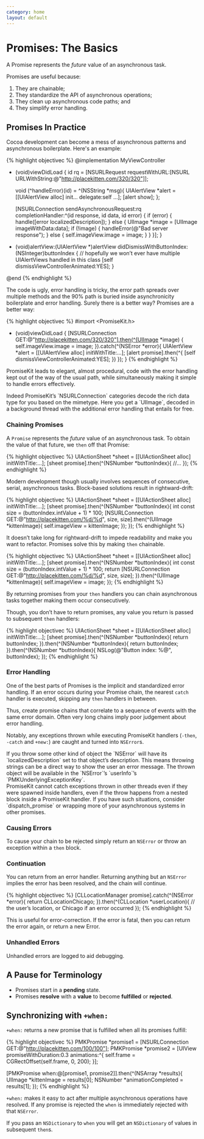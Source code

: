```yaml
---
category: home
layout: default
---
```


# Promises: The Basics

A Promise represents the *future* value of an asynchronous task.

Promises are useful because:

1. They are chainable;
2. They standardize the API of asynchronous operations;
3. They clean up asynchronous code paths; and
4. They simplify error handling.


## Promises In Practice

Cocoa development can become a mess of asynchronous patterns and asynchronous boilerplate. Here's an example:

{% highlight objectivec %}
@implementation MyViewController

- (void)viewDidLoad {
    id rq = [NSURLRequest requestWithURL:[NSURL URLWithString:@"http://placekitten.com/320/320"]];

    void (^handleError)(id) = ^(NSString *msg){
        UIAlertView *alert = [[UIAlertView alloc] init… delegate:self …];
        [alert show];
    };

    [NSURLConnection sendAsynchronousRequest:rq completionHandler:^(id response, id data, id error) {
        if (error) {
            handle([error localizedDescription]);
        } else {
            UIImage *image = [UIImage imageWithData:data];
            if (!image) {
                handleError(@"Bad server response");
            } else {
                self.imageView.image = image;
            }
        }
    }];
}

- (void)alertView:(UIAlertView *)alertView didDismissWithButtonIndex:(NSInteger)buttonIndex {
    // hopefully we won’t ever have multiple UIAlertViews handled in this class
    [self dismissViewControllerAnimated:YES];
}

@end
{% endhighlight %}

The code is ugly, error handling is tricky, the error path spreads over multiple methods and the 90% path is buried inside asynchronicity boilerplate and error handling. Surely there is a better way? Promises are a better way:

{% highlight objectivec %}
#import <PromiseKit.h>

- (void)viewDidLoad {
    [NSURLConnection GET:@"http://placekitten.com/320/320"].then(^(UIImage *image) {
        self.imageView.image = image;
    }).catch(^(NSError *error){
        UIAlertView *alert = [[UIAlertView alloc] initWithTitle:…];
        [alert promise].then(^{
            [self dismissViewControllerAnimated:YES];
        })
    });
}
{% endhighlight %}

PromiseKit leads to elegant, almost procedural, code with the error handling kept out of the way of the usual path, while simultaneously making it simple to handle errors effectively.

<aside>Indeed PromiseKit’s `NSURLConnection` categories decode the rich data type for you based on the mimetype. Here you get a `UIImage`, decoded in a background thread with the additional error handling that entails for free.</aside>


### Chaining Promises

A `Promise` represents the *future* value of an asynchronous task. To obtain the value of that future, we `then` off that Promise:

{% highlight objectivec %}
UIActionSheet *sheet = [[UIActionSheet alloc] initWithTitle:…];
[sheet promise].then(^(NSNumber *buttonIndex){
    //…
});
{% endhighlight %}

Modern development though usually involves sequences of consecutive, serial, asynchronous tasks. Block-based solutions result in rightward-drift:

{% highlight objectivec %}
UIActionSheet *sheet = [[UIActionSheet alloc] initWithTitle:…];
[sheet promise].then(^(NSNumber *buttonIndex){
    int const size = (buttonIndex.intValue + 1) * 100;
    [NSURLConnection GET:@"http://placekitten.com/%d/%d", size, size].then(^(UIImage *kittenImage){
        self.imageView = kittenImage;
    });
});
{% endhighlight %}

It doesn’t take long for rightward-drift to impede readability and make you want to refactor. Promises solve this by making `then` chainable.

{% highlight objectivec %}
UIActionSheet *sheet = [[UIActionSheet alloc] initWithTitle:…];
[sheet promise].then(^(NSNumber *buttonIndex){
    int const size = (buttonIndex.intValue + 1) * 100;
    return [NSURLConnection GET:@"http://placekitten.com/%d/%d", size, size];
}).then(^(UIImage *kittenImage){
    self.imageView = image;
});
{% endhighlight %}

By returning promises from your `then` handlers you can chain asynchronous tasks together making them occur consecutively.

Though, you don’t have to return promises, any value you return is passed to subsequent `then` handlers:

{% highlight objectivec %}
UIActionSheet *sheet = [[UIActionSheet alloc] initWithTitle:…];
[sheet promise].then(^(NSNumber *buttonIndex){
    return buttonIndex;
}).then(^(NSNumber *buttonIndex){
    return buttonIndex;
}).then(^(NSNumber *buttonIndex){
    NSLog(@"Button index: %@", buttonIndex);
});
{% endhighlight %}


### Error Handling

One of the best parts of Promises is the implicit and standardized error handling. If an error occurs during your Promise chain, the nearest `catch` handler is executed, skipping any `then` handlers in between.

Thus, create promise chains that correlate to a sequence of events with the same error domain. Often very long chains imply poor judgement about error handling.

Notably, any exceptions thrown while executing PromiseKit handlers (`-then`, `-catch` and `+new:`) are caught and turned into `NSError`s.

<aside>If you throw some other kind of object the `NSError` will have its `localizedDescription` set to that object’s description. This means throwing strings can be a direct way to show the user an error message. The thrown object will be available in the `NSError`’s `userInfo`’s `PMKUnderlyingExceptionKey`.</aside>

<aside>PromiseKit cannot catch exceptions thrown in other threads even if they were spawned inside handlers, even if the throw happens from a nested block inside a PromiseKit handler. If you have such situations, consider `dispatch_promise` or wrapping more of your asynchronous systems in other promises.</aside>

### Causing Errors

To cause your chain to be rejected simply return an `NSError` or throw an exception within a `then` block.


### Continuation

You can return from an error handler. Returning anything but an `NSError` implies the error has been resolved, and the chain will continue.

{% highlight objectivec %}
[CLLocationManager promise].catch(^(NSError *error){
    return CLLocationChicago;
}).then(^(CLLocation *userLocation){
    // the user’s location, or Chicago if an error occurred
});
{% endhighlight %}

This is useful for error-correction. If the error is fatal, then you can return the error again, or return a new Error.

### Unhandled Errors

Unhandled errors are logged to aid debugging.


## A Pause for Terminology

* Promises start in a **pending** state.
* Promises **resolve** with a **value** to become **fulfilled** or **rejected**.


## Synchronizing with `+when:`

`+when:` returns a new promise that is fulfilled when all its promises fulfill:

{% highlight objectivec %}
PMKPromise *promise1 = [NSURLConnection GET:@"http://placekitten.com/100/100"];
PMKPromise *promise2 = [UIView promiseWithDuration:0.3 animations:^{
    self.frame = CGRectOffset(self.frame, 0, 200);
}];

[PMKPromise when:@[promise1, promise2]].then(^(NSArray *results){
    UIImage *kittenImage = results[0];
    NSNumber *animationCompleted = results[1];
});
{% endhighlight %}

`+when:` makes it easy to act after multiple asynchronous operations have resolved. If any promise is rejected the `when` is immediately rejected with that `NSError`.

If you pass an `NSDictionary` to `when` you will get an `NSDictionary` of values in subsequent `then`s.
